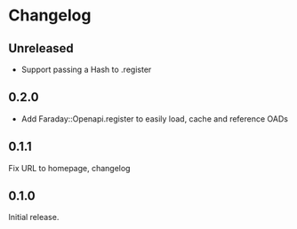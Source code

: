 # Changelog

## Unreleased

- Support passing a Hash to .register

## 0.2.0

- Add Faraday::Openapi.register to easily load, cache and reference OADs

## 0.1.1

Fix URL to homepage, changelog

## 0.1.0

Initial release.
